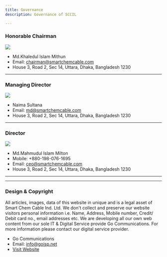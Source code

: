 ```yaml
---
title: Governance
description: Governance of SCCIL

---
```

### Honorable Chairman

![](/images/ch.svg)

* Md.Khaledul Islam Mithun
* Email: chairman@smartchemcable.com
* House 3, Road 2, Sec 14, Uttara, Dhaka, Bangladesh 1230

***

### Managing Director

![](/images/md.svg)

* Naima Sultana
* Email: md@smartchemcable.com
* House 3, Road 2, Sec 14, Uttara, Dhaka, Bangladesh 1230

***

### Director

![](/images/milton.png)

* Md.Mahmudul Islam Milton
* Mobile: +880-198-076-1695
* Email: ceo@smartchemcable.com
* House 3, Road 2, Sec 14, Uttara, Dhaka, Bangladesh 1230

***

***

### Design & Copyright

All articles, images, data of this website in unique and is a legal asset of Smart Chem Cable Ind. Ltd. We don't collect and preserve our website visitors personal information i.e. Name, Address, Mobile number, Credit/ Debit card no., email addresses etc. We are developing all our own web content from our sole IT & Digital Service provide Go Communications. For more information please contact our digital service provider.

* Go Communications
* Email: info@goisp.net
* [Visit Website](https://digital.goisp.net)